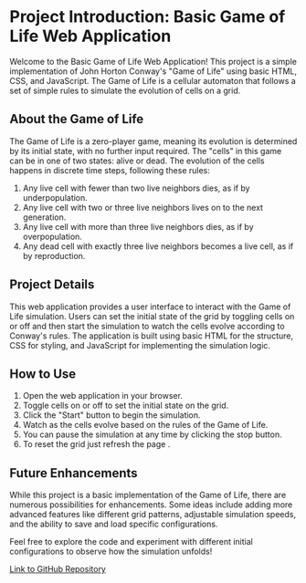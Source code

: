 # Project Introduction: Basic Game of Life Web Application

Welcome to the Basic Game of Life Web Application! This project is a simple implementation of John Horton Conway's "Game of Life" using basic HTML, CSS, and JavaScript. The Game of Life is a cellular automaton that follows a set of simple rules to simulate the evolution of cells on a grid.

## About the Game of Life

The Game of Life is a zero-player game, meaning its evolution is determined by its initial state, with no further input required. The "cells" in this game can be in one of two states: alive or dead. The evolution of the cells happens in discrete time steps, following these rules:

1. Any live cell with fewer than two live neighbors dies, as if by underpopulation.
2. Any live cell with two or three live neighbors lives on to the next generation.
3. Any live cell with more than three live neighbors dies, as if by overpopulation.
4. Any dead cell with exactly three live neighbors becomes a live cell, as if by reproduction.

## Project Details

This web application provides a user interface to interact with the Game of Life simulation. Users can set the initial state of the grid by toggling cells on or off and then start the simulation to watch the cells evolve according to Conway's rules. The application is built using basic HTML for the structure, CSS for styling, and JavaScript for implementing the simulation logic.

## How to Use

1. Open the web application in your browser.
2. Toggle cells on or off to set the initial state on the grid.
3. Click the "Start" button to begin the simulation.
4. Watch as the cells evolve based on the rules of the Game of Life.
5. You can pause the simulation at any time by clicking the stop button.
6. To reset the grid just refresh the page .

## Future Enhancements

While this project is a basic implementation of the Game of Life, there are numerous possibilities for enhancements. Some ideas include adding more advanced features like different grid patterns, adjustable simulation speeds, and the ability to save and load specific configurations.

Feel free to explore the code and experiment with different initial configurations to observe how the simulation unfolds!

[Link to GitHub Repository](https://github.com/Cyborg2900/Game_of_Life)
